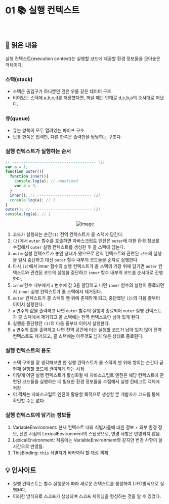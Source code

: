# 01 📚 실행 컨텍스트

<br>

## 📝 읽은 내용
실행 컨텍스트(execution context)는 실행할 코드에 제공할 환경 정보들을 모아놓은 객체이다.

### 스택(stack)
- 스택은 출입구가 하나뿐인 깊은 우물 같은 데이터 구조
- 비어있는 스택에 a,b,c,d를 저장헀다면, 꺼낼 때는 반대로 d,c,b,a의 순서대로 꺼낸다.


### 큐(queue)
- 큐는 양쪽이 모두 열려있는 파이프 구조
- 보통 한쪽은 입력만, 다른 한쪽은 출력만을 담당하는 구조다.

### 실행 컨텍스트가 실행하는 순서

```js
// ------------------------------------- (1)
var a = 1;
function outer(){
  function inner(){
    console.log(a); // undefined
    var a = 3;
  }
  inner(); // ------------------------ (2)
  console.log(a); // 1
}
outer(); // -------------------------- (2)
console.log(a); // 1
```

<p align="center">
  <img src="https://github.com/user-attachments/assets/7317bdda-b000-4a26-b09e-60e6313fbbe8" alt="image">
</p>

1. 코드가 실행되는 순간`(1)` 전역 컨텍스트가 콜 스택에 담긴다.
2. `(3)`에서 `outer` 함수를 호출하면 자바스크립트 엔진은 `outer`에 대한 환경 정보를 수집해서 `outer` 실행 컨텍스트를 생성한 후 콜 스택에 담는다.
3. `outer`실행 컨텍스트가 놓인 상태가 됐으므로 전역 컨텍스트와 관련된 코드의 실행을 일시 중단하고 대신 `outer` 함수 내부의 코드들을 순차로 실행한다.
4. 다시 `(2)`에서 inner 함수의 실행 컨텍스트가 콜 스택의 가장 위에 담기면 `outer` 컨텍스트와 관련된 코드의 실행을 중단하고 `inner` 함수 내부의 코드를 순서대로 진행한다.
5. `inner`함수 내부에서 `a` 변수에 값 3을 할당하고 나면 `inner` 함수의 실행이 종료되면서 `inner` 실행 컨텍스트가 콜 스택에서 제거된다.
6. `outer` 컨텍스트가 콜 스택의 맨 위에 존재하게 되고, 중단했던 `(2)`의 다음 줄부터 이어서 실행한다.
7. `a` 변수의 값을 출력하고 나면 `outer` 함수의 실행이 종료되어 `outer` 실행 컨텍스트가 콜 스택에서 제거되고 콜 스택에는 전역 컨텍스트만 남아 있게 된다.
8. 실행을 중단했던 `(3)`의 다음 줄부터 이어서 실행한다.
9. `a` 변수의 값을 출력하고 나면 전역 공간에 더는 실행할 코드가 남아 있지 않아 전역 컨텍스트도 제거되고, 콜 스택에는 아무것도 남지 않은 상태로 종료된다.

### 실행 컨텍스트의 용도
- 스택 구조를 잘 생각해보면 한 실행 컨텍스트가 콜 스택의 맨 위에 쌓이는 순간이 곧 현재 실행할 코드에 관여하게 되는 시점
- 이렇게 어떤 실행 컨텍스트가 활성화될 때 자바스크립트 엔진은 해당 컨텍스트에 관련된 코드들을 실행하는 데 필요한 환경 정보들을 수집해서 실행 컨테그트 객체에 저장
- 이 객체는 자바스크립트 엔진이 활용할 목적으로 생성할 뿐 개발자가 코드를 통해 확인할 수는 없다.

### 실행 컨텍스트에 담기는 정보들
1. VariableEnvironment: 현재 컨텍스트 내의 식별자들에 대한 정보 + 외부 환경 정보, 선언 시점의 LexicalEnvironment의 스냅샷으로, 변경 사항은 반영되지 않음.
2. LexicalEnvironment: 처음에는 VariableEnvironment와 같지만 변경 사항이 실시간으로 반영됨.
3. ThisBinding: `this` 식별자가 바라봐야 할 대상 객체


## 💡 인사이트
- 실행 컨텍스트는 함수 실행문에 따라 새로운 컨텍스트를 생성하여 LIFO방식으로 실행된다.
- 이러한 방식으로 스코프가 생성되며 스코프 체이닝을 형성하는 것을 알 수 있었다.
